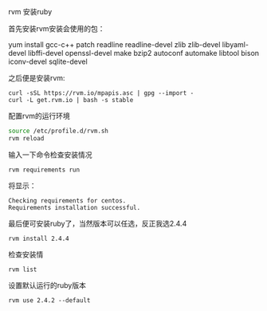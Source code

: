 rvm 安装ruby

首先安装rvm安装会使用的包：

yum install gcc-c++ patch readline readline-devel zlib zlib-devel libyaml-devel libffi-devel openssl-devel make bzip2 autoconf automake libtool bison iconv-devel sqlite-devel

之后便是安装rvm:

```shell
curl -sSL https://rvm.io/mpapis.asc | gpg --import -
curl -L get.rvm.io | bash -s stable
```

配置rvm的运行环境

```bash
source /etc/profile.d/rvm.sh
rvm reload
```

输入一下命令检查安装情况

```undefined
rvm requirements run
```

将显示：

```shell
Checking requirements for centos.
Requirements installation successful.
```

最后便可安装ruby了，当然版本可以任选，反正我选2.4.4

```
rvm install 2.4.4
```

检查安装情

```
rvm list
```

设置默认运行的ruby版本

```
rvm use 2.4.2 --default
```